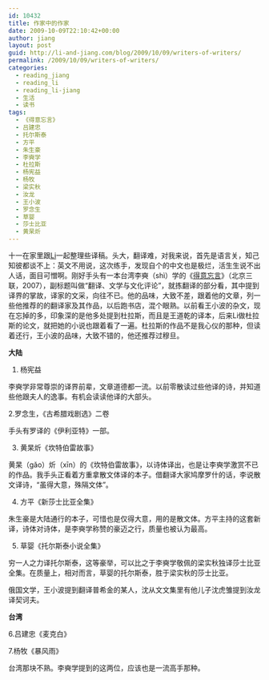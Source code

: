 ```yaml
---
id: 10432
title: 作家中的作家
date: 2009-10-09T22:10:42+00:00
author: jiang
layout: post
guid: http://li-and-jiang.com/blog/2009/10/09/writers-of-writers/
permalink: /2009/10/09/writers-of-writers/
categories:
  - reading_jiang
  - reading_li
  - reading_li-jiang
  - 生活
  - 读书
tags:
  - 《得意忘言》
  - 吕建忠
  - 托尔斯泰
  - 方平
  - 朱生豪
  - 李奭学
  - 杜拉斯
  - 杨宪益
  - 杨牧
  - 梁实秋
  - 汝龙
  - 王小波
  - 罗念生
  - 草婴
  - 莎士比亚
  - 黄杲炘
---
```

十一在家里跟<a href="http://li-and-jiang.com/blog/author/li/" target="_blank">Li</a>一起整理些译稿。头大，翻译难，对我来说，首先是语言关，知己知彼都谈不上：英文不用说，这次练手，发现自个的中文也是极烂，活生生说不出人话，面目可憎啊。刚好手头有一本台湾李奭（shì）学的《<a href="http://www.douban.com/subject/2154561/" target="_blank">得意忘言</a>》（北京三联，2007），副标题叫做“翻译、文学与文化评论”，就拣翻译的部分看，其中提到译界的掌故，译家的文采，向往不已。他的品味，大致不差，跟着他的文章，列一些他推荐的的翻译家及其作品，以后跑书店，混个眼熟。以前看王小波的杂文，现在忘掉的多，印象深的是他多处提到杜拉斯，而且是王道乾的译本，后来Li做杜拉斯的论文，就把她的小说也跟着看了一遍。杜拉斯的作品不是我心仪的那种，但读着还行，王小波的品味，大致不错的，他还推荐过穆旦。

**大陆**

1. 杨宪益

李奭学非常尊崇的译界前辈，文章道德都一流。以前零散读过些他译的诗，并知道些他跟夫人的逸事。有机会读读他译的大部头。

2.罗念生，《古希腊戏剧选》二卷

手头有罗译的《伊利亚特》一部。

3. 黄杲炘《坎特伯雷故事》

黄杲（gǎo）炘（xīn）的《坎特伯雷故事》，以诗体译出，也是让李奭学激赏不已的作品。我手头正看着方重拿散文体译的本子。借翻译大家鸠摩罗什的话，李说散文译诗，“虽得大意，殊隔文体”。

4. 方平《新莎士比亚全集》

朱生豪是大陆通行的本子，可惜也是仅得大意，用的是散文体。方平主持的这套新译，诗体对诗体，是李奭学称赞的豪迈之行，质量也被认为最高。

5. 草婴《托尔斯泰小说全集》

穷一人之力译托尔斯泰，这等豪举，可以比之于李奭学敬佩的梁实秋独译莎士比亚全集。在质量上，相对而言，草婴的托尔斯泰，胜于梁实秋的莎士比亚。

俄国文学，王小波提到翻译普希金的某人，沈从文文集里有他儿子沈虎雏提到汝龙译契诃夫。

**台湾**

6.吕建忠《麦克白》

7.杨牧《暴风雨》

台湾那块不熟。李奭学提到的这两位，应该也是一流高手那种。